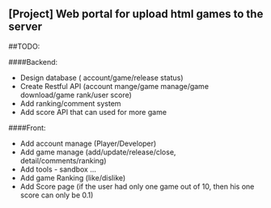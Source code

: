 
[Project] Web portal for upload html games to the server
-----------------------

##TODO:

####Backend:
- Design database ( account/game/release status)
- Create Restful API (account mange/game manage/game download/game rank/user score)
- Add ranking/comment system
- Add score API that can used for more game

####Front:
- Add account manage (Player/Developer)
- Add game manage (add/update/release/close, detail/comments/ranking)
- Add tools - sandbox ...
- Add game Ranking (like/dislike)
- Add Score page (if the user had only one game out of 10, then his one score can only be 0.1)
